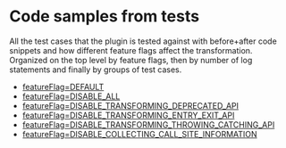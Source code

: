 # Code samples from tests

All the test cases that the plugin is tested against with before+after code snippets and how different feature
flags affect the transformation. Organized on the top level by feature flags, then by number of log statements
and finally by groups of test cases.

* [featureFlag=DEFAULT](DEFAULT/index.md)
* [featureFlag=DISABLE_ALL](DISABLE_ALL/index.md)
* [featureFlag=DISABLE_TRANSFORMING_DEPRECATED_API](DISABLE_TRANSFORMING_DEPRECATED_API/index.md)
* [featureFlag=DISABLE_TRANSFORMING_ENTRY_EXIT_API](DISABLE_TRANSFORMING_ENTRY_EXIT_API/index.md)
* [featureFlag=DISABLE_TRANSFORMING_THROWING_CATCHING_API](DISABLE_TRANSFORMING_THROWING_CATCHING_API/index.md)
* [featureFlag=DISABLE_COLLECTING_CALL_SITE_INFORMATION](DISABLE_COLLECTING_CALL_SITE_INFORMATION/index.md)


